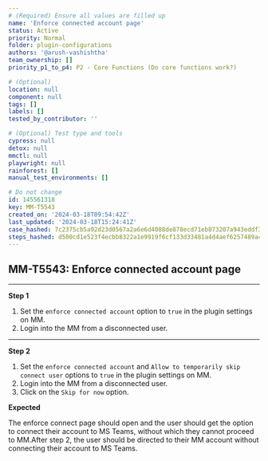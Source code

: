 ```yaml
---
# (Required) Ensure all values are filled up
name: 'Enforce connected account page'
status: Active
priority: Normal
folder: plugin-configurations
authors: '@arush-vashishtha'
team_ownership: []
priority_p1_to_p4: P2 - Core Functions (Do core functions work?)

# (Optional)
location: null
component: null
tags: []
labels: []
tested_by_contributor: ''

# (Optional) Test type and tools
cypress: null
detox: null
mmctl: null
playwright: null
rainforest: []
manual_test_environments: []

# Do not change
id: 145561318
key: MM-T5543
created_on: '2024-03-18T09:54:42Z'
last_updated: '2024-03-18T15:24:41Z'
case_hashed: 7c2375cb5a92d23d0567a2a6e6d4088de878ecd71eb873207a943eddf3ae739c4d9e851c1806d1c05f47ba06038850f3
steps_hashed: d500cd1e523f4ecbb8322a1e9919f6cf133d33481a4d4aef6257489a42ff4872a16b396c3ecd1fd050e302bd3d60586a
---
```


<!-- (Auto-generated) Based on frontmatter's "key" and "name" -->

## MM-T5543: Enforce connected account page

---

**Step 1**

1. Set the `enforce connected account` option to `true` in the plugin settings on MM.
2. Login into the MM from a disconnected user.

---

**Step 2**

1. Set the `enforce connected account` and `Allow to temporarily skip connect user` options to `true` in the plugin settings on MM.
2. Login into the MM from a disconnected user.
3. Click on the `Skip for now` option.

**Expected**

The enforce connect page should open and the user should get the option to connect their account to MS Teams, without which they cannot proceed to MM.After step 2, the user should be directed to their MM account without connecting their account to MS Teams.
